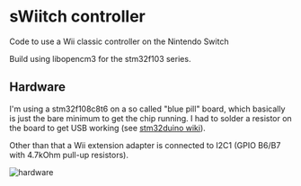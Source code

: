 # sWiitch controller

Code to use a Wii classic controller on the Nintendo Switch

Build using libopencm3 for the stm32f103 series.

## Hardware

I'm using a stm32f108c8t6 on a so called "blue pill" board, which basically is just the bare minimum
to get the chip running.
I had to solder a resistor on the board to get USB working (see [stm32duino wiki](http://wiki.stm32duino.com/index.php?title=Blue_Pill#Hardware_installation)).

Other than that a Wii extension adapter is connected to I2C1 (GPIO B6/B7 with 4.7kOhm pull-up resistors).

![hardware](https://github.com/lukas2511/swiitch-controller/raw/master/pics/17-11-23%2017-50-54%201132.jpg)
